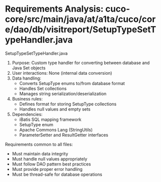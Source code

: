 # Requirements Analysis: cuco-core/src/main/java/at/a1ta/cuco/core/dao/db/visitreport/SetupTypeSetTypeHandler.java

SetupTypeSetTypeHandler.java
1. Purpose: Custom type handler for converting between database and Java Set<SetupType> objects
2. User interactions: None (internal data conversion)
3. Data handling:
   - Converts SetupType enums to/from database format
   - Handles Set collections
   - Manages string serialization/deserialization
4. Business rules:
   - Defines format for storing SetupType collections
   - Handles null values and empty sets
5. Dependencies:
   - iBatis SQL mapping framework
   - SetupType enum
   - Apache Commons Lang (StringUtils)
   - ParameterSetter and ResultGetter interfaces

Requirements common to all files:
- Must maintain data integrity
- Must handle null values appropriately
- Must follow DAO pattern best practices
- Must provide proper error handling
- Must be thread-safe for database operations